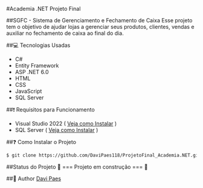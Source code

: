 #Academia .NET Projeto Final

##SGFC - Sistema de Gerenciamento e Fechamento de Caixa
Esse projeto tem o objetivo de ajudar lojas a gerenciar seus produtos, clientes, vendas e auxiliar no fechamento de caixa ao final do dia.

##💻 Tecnologias Usadas
* C#
* Entity Framework
* ASP .NET 6.0
* HTML
* CSS
* JavaScript
* SQL Server

##❗ Requisitos para Funcionamento
* Visual Studio 2022 ( [Veja como Instalar](https://learn.microsoft.com/pt-br/visualstudio/install/install-visual-studio?view=vs-2022) )
* SQL Server ( [Veja como Instalar](https://learn.microsoft.com/pt-br/sql/database-engine/install-windows/install-sql-server?view=sql-server-ver16) )

##❓ Como Instalar o Projeto
```bash
$ git clone https://github.com/DaviPaes118/ProjetoFinal_Academia.NET.git
```

##Status do Projeto
🚧 === Projeto em construção === 🚧

##👨 Author
[Davi Paes](https://github.com/DaviPaes118)

